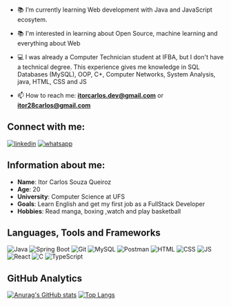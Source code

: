 
- 📚 I’m currently learning Web development with Java and JavaScript ecosytem. 

- 📚 I'm interested in learning about  Open Source, machine learning and everything about Web

- 💻 I was already a Computer Technician student at IFBA, but I don't have a technical degree. This experience gives me knowledge in SQL Databases (MySQL), OOP, C+, Computer Networks, System Analysis, java, HTML, CSS and JS

- 📫 How to reach me: **itorcarlos.dev@gmail.com** or **itor28carlos@gmail.com**
## Connect with me:

[![linkedin](https://img.shields.io/badge/linkedin-111111?style=for-the-badge&logo=linkedin&logoColor=white)](https://www.linkedin.com/in/itor-carlos-souza-queiroz-255b4616a)
[![whatsapp](https://img.shields.io/badge/whatsapp-111111?style=for-the-badge&logo=whatsapp&logoColor=white)](https://api.whatsapp.com/send?phone=5574988529360)




## Information about me:

* **Name**: Itor Carlos Souza Queiroz
* **Age**: 20
* **University**: Computer Science at UFS 
* **Goals**: Learn English and get my first job as a FullStack Developer
* **Hobbies**: Read manga, boxing ,watch and play basketball

## Languages, Tools and Frameworks

![Java](https://img.shields.io/badge/Java-111?style=for-the-badge&logo=java&logoColor=white)
![Spring Boot](https://img.shields.io/badge/springboot-111?style=for-the-badge&logo=springboot&logoColor=white)
![Git](https://img.shields.io/badge/git-111?style=for-the-badge&logo=git&logoColor=white)
![MySQL](https://img.shields.io/badge/mysql-111?style=for-the-badge&logo=mysql&logoColor=white)
![Postman](https://img.shields.io/badge/postman-111?style=for-the-badge&logo=postman&logoColor=white)
![HTML](https://img.shields.io/badge/html5-111?style=for-the-badge&logo=html5&logoColor=white)
![CSS](https://img.shields.io/badge/css3-111?style=for-the-badge&logo=css3&logoColor=white)
![JS](https://img.shields.io/badge/javascript-111?style=for-the-badge&logo=javascript&logoColor=white)
![React](https://img.shields.io/badge/react-111?style=for-the-badge&logo=react&logoColor=white)
![C](https://img.shields.io/badge/c-111?style=for-the-badge&logo=c&logoColor=white)
![TypeScript](https://img.shields.io/badge/typescript-111?style=for-the-badge&logo=typescript&logoColor=white)





## GitHub Analytics

[![Anurag's GitHub stats](https://github-readme-stats.vercel.app/api?username=Itor-Carlos&show_icons=true&theme=midnight-purple&locale=en&layout=compact)](https://github.com/anuraghazra/github-readme-stats)
[![Top Langs](https://github-readme-stats.vercel.app/api/top-langs/?username=Itor-Carlos&show_icons=true&theme=midnight-purple&locale=en&layout=compact)](https://github.com/anuraghazra/github-readme-stats)

